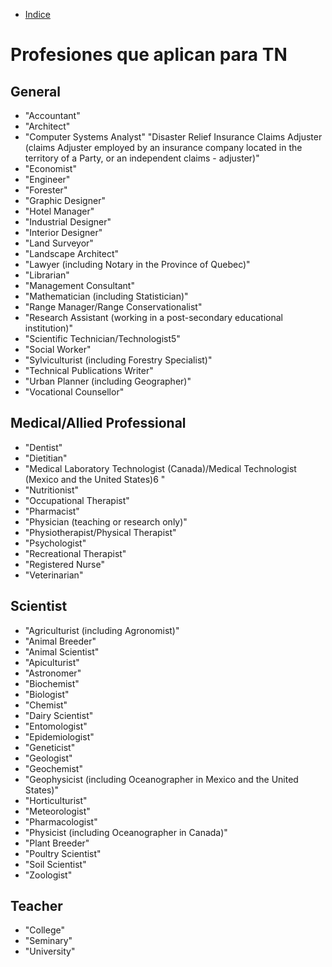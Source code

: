 * [Indice](README.md)

# Profesiones que aplican para TN
## General
- "Accountant"
- "Architect"
- "Computer Systems Analyst"
"Disaster Relief Insurance Claims Adjuster (claims Adjuster employed by an insurance company located in the territory of a Party, or an independent claims - adjuster)"
- "Economist"
- "Engineer"
- "Forester"
- "Graphic Designer"
- "Hotel Manager"
- "Industrial Designer"
- "Interior Designer"
- "Land Surveyor"
- "Landscape Architect"
- "Lawyer (including Notary in the Province of Quebec)"
- "Librarian"
- "Management Consultant"
- "Mathematician (including Statistician)"
- "Range Manager/Range Conservationalist"
- "Research Assistant (working in a post-secondary educational institution)"
- "Scientific Technician/Technologist5"
- "Social Worker"
- "Sylviculturist (including Forestry Specialist)"
- "Technical Publications Writer"
- "Urban Planner (including Geographer)"
- "Vocational Counsellor"

## Medical/Allied Professional
- "Dentist"
- "Dietitian"
- "Medical Laboratory Technologist (Canada)/Medical Technologist (Mexico and the United States)6 "
- "Nutritionist"
- "Occupational Therapist"
- "Pharmacist"
- "Physician (teaching or research only)"
- "Physiotherapist/Physical Therapist"
- "Psychologist"
- "Recreational Therapist"
- "Registered Nurse"
- "Veterinarian"

## Scientist
- "Agriculturist (including Agronomist)"
- "Animal Breeder"
- "Animal Scientist"
- "Apiculturist"
- "Astronomer"
- "Biochemist"
- "Biologist"
- "Chemist"
- "Dairy Scientist"
- "Entomologist"
- "Epidemiologist"
- "Geneticist"
- "Geologist"
- "Geochemist"
- "Geophysicist (including Oceanographer in Mexico and the United States)"
- "Horticulturist"
- "Meteorologist"
- "Pharmacologist"
- "Physicist (including Oceanographer in Canada)"
- "Plant Breeder"
- "Poultry Scientist"
- "Soil Scientist"
- "Zoologist"

## Teacher
- "College"
- "Seminary"
- "University"
